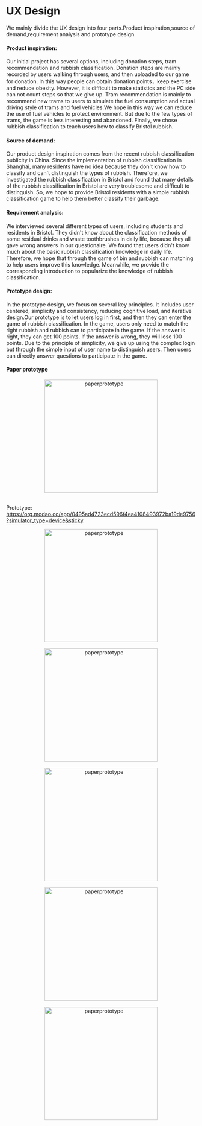 # UX Design

We mainly divide the UX design into four parts.Product inspiration,source of demand,requirement analysis and prototype design.

#### Product inspiration:

Our initial project has several options, including donation steps, tram recommendation and rubbish classification. 
Donation steps are mainly recorded by users walking through users, and then uploaded to our game for donation. In this way people can obtain donation points，keep exercise and reduce obesity. 
However, it is difficult to make statistics and the PC side can not count steps so that we give up. Tram recommendation is mainly to recommend new trams to users to simulate the fuel consumption and actual driving style of trams and fuel vehicles.We hope in this way we can reduce the use of fuel vehicles to protect environment.
But due to the few types of trams, the game is less interesting and abandoned. Finally, we chose rubbish classification to teach users how to classify Bristol rubbish.

#### Source of demand:

Our product design inspiration comes from the recent rubbish classification publicity in China. Since the implementation of rubbish classification in Shanghai, many residents have no idea because they don't know how to classify and can't distinguish the types of rubbish.
Therefore, we investigated the rubbish classification in Bristol and found that many details of the rubbish classification in Bristol are very troublesome and difficult to distinguish.
So, we hope to provide Bristol residents with a simple rubbish classification game to help them better classify their garbage.

#### Requirement analysis:

We interviewed several different types of users, including students and residents in Bristol. They didn't know about the classification methods of some residual drinks and waste toothbrushes in daily life, because they all gave wrong answers in our questionaire.
We found that users didn't know much about the basic rubbish classification knowledge in daily life. Therefore, we hope that through the game of bin and rubbish can matching to help users improve this knowledge. Meanwhile, we provide the corresponding introduction to popularize the knowledge of rubbish classification.

#### Prototype design:

In the prototype design, we focus on several key principles. It includes user centered, simplicity and consistency, reducing cognitive load, and iterative design.Our prototype is to let users log in first, and then they can enter the game of rubbish classification. In the game, users only need to match the right rubbish and rubbish can to participate in the game. If the answer is right, they can get 100 points. If the answer is wrong, they will lose 100 points. Due to the principle of simplicity, we give up using the complex login but through the simple input of user name to distinguish users. Then users can directly answer questions to participate in the game.

#### Paper prototype

<div align=center><img width="300" src="https://github.com/LIAM-LIN/COMSM1401-DESK12/blob/main/prototype%20drawings/Paper%20prototype.jpeg?raw=true" alt = "paperprototype"/></div> <br/>

Prototype:
https://org.modao.cc/app/0495ad4723ecd596f4ea4108493972ba19de9756?simulator_type=device&sticky
<div align=center><img width="300" src="https://github.com/LIAM-LIN/COMSM1401-DESK12/blob/main/prototype%20drawings/1_Welcome_Page.png?raw=true" alt = "paperprototype"/></div> <br/>
<div align=center><img width="300" src="https://github.com/LIAM-LIN/COMSM1401-DESK12/blob/main/prototype%20drawings/2_Login.png?raw=true" alt = "paperprototype"/></div> <br/>
<div align=center><img width="300" src="https://github.com/LIAM-LIN/COMSM1401-DESK12/blob/main/prototype%20drawings/3_Game.png?raw=true" alt = "paperprototype"/></div> <br/>
<div align=center><img width="300" src="https://github.com/LIAM-LIN/COMSM1401-DESK12/blob/main/prototype%20drawings/6_Trash_1.png?raw=true" alt = "paperprototype"/></div> <br/>
<div align=center><img width="300" src="https://github.com/LIAM-LIN/COMSM1401-DESK12/blob/main/prototype%20drawings/10_Result.png?raw=true" alt = "paperprototype"/></div> <br/>
